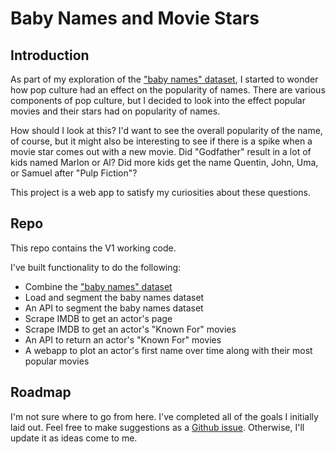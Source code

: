 # Baby Names and Movie Stars

## Introduction

As part of my exploration of the ["baby names" dataset](https://catalog.data.gov/dataset/baby-names-from-social-security-card-applications-national-level-data), I started to wonder how pop culture had an effect on the popularity of names.  There are various components of pop culture, but I decided to look into the effect popular movies and their stars had on popularity of names.

How should I look at this?  I'd want to see the overall popularity of the name, of course, but it might also be interesting to see if there is a spike when a movie star comes out with a new movie.  Did "Godfather" result in a lot of kids named Marlon or Al?  Did more kids get the name Quentin, John, Uma, or Samuel after "Pulp Fiction"?  

This project is a web app to satisfy my curiosities about these questions.

## Repo

This repo contains the V1 working code.

I've built functionality to do the following:

* Combine the ["baby names" dataset](https://catalog.data.gov/dataset/baby-names-from-social-security-card-applications-national-level-data)
* Load and segment the baby names dataset
* An API to segment the baby names dataset
* Scrape IMDB to get an actor's page
* Scrape IMDB to get an actor's "Known For" movies
* An API to return an actor's "Known For" movies
* A webapp to plot an actor's first name over time along with their most popular movies

## Roadmap

I'm not sure where to go from here.  I've completed all of the goals I initially laid out.  Feel free to make suggestions as a [Github issue](https://github.com/brandonmburroughs/baby-names-and-movie-stars/issues).  Otherwise, I'll update it as ideas come to me.